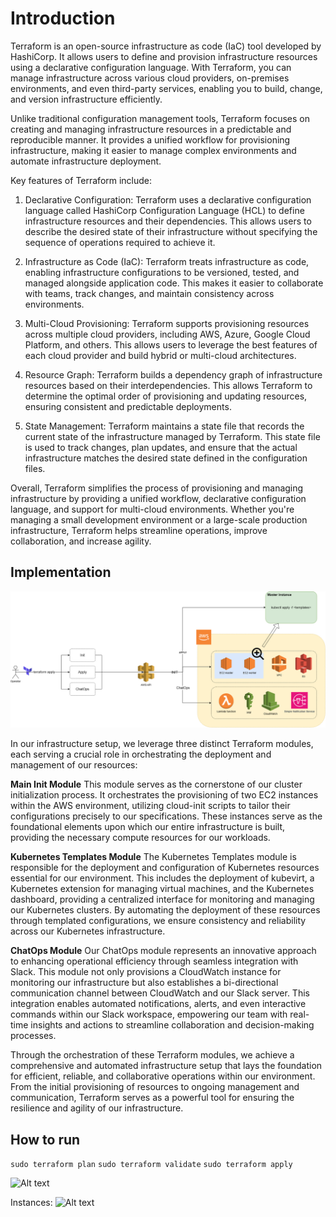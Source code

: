 # Introduction

Terraform is an open-source infrastructure as code (IaC) tool developed by HashiCorp. It allows users to define and provision infrastructure resources using a declarative configuration language. With Terraform, you can manage infrastructure across various cloud providers, on-premises environments, and even third-party services, enabling you to build, change, and version infrastructure efficiently.

Unlike traditional configuration management tools, Terraform focuses on creating and managing infrastructure resources in a predictable and reproducible manner. It provides a unified workflow for provisioning infrastructure, making it easier to manage complex environments and automate infrastructure deployment.

Key features of Terraform include:

1. Declarative Configuration: Terraform uses a declarative configuration language called HashiCorp Configuration Language (HCL) to define infrastructure resources and their dependencies. This allows users to describe the desired state of their infrastructure without specifying the sequence of operations required to achieve it.

2. Infrastructure as Code (IaC): Terraform treats infrastructure as code, enabling infrastructure configurations to be versioned, tested, and managed alongside application code. This makes it easier to collaborate with teams, track changes, and maintain consistency across environments.

3. Multi-Cloud Provisioning: Terraform supports provisioning resources across multiple cloud providers, including AWS, Azure, Google Cloud Platform, and others. This allows users to leverage the best features of each cloud provider and build hybrid or multi-cloud architectures.

4. Resource Graph: Terraform builds a dependency graph of infrastructure resources based on their interdependencies. This allows Terraform to determine the optimal order of provisioning and updating resources, ensuring consistent and predictable deployments.

5. State Management: Terraform maintains a state file that records the current state of the infrastructure managed by Terraform. This state file is used to track changes, plan updates, and ensure that the actual infrastructure matches the desired state defined in the configuration files.

Overall, Terraform simplifies the process of provisioning and managing infrastructure by providing a unified workflow, declarative configuration language, and support for multi-cloud environments. Whether you're managing a small development environment or a large-scale production infrastructure, Terraform helps streamline operations, improve collaboration, and increase agility.

## Implementation

![Alt text](/images/terraform_schematic.png)

In our infrastructure setup, we leverage three distinct Terraform modules, each serving a crucial role in orchestrating the deployment and management of our resources:

__Main Init Module__
This module serves as the cornerstone of our cluster initialization process. It orchestrates the provisioning of two EC2 instances within the AWS environment, utilizing cloud-init scripts to tailor their configurations precisely to our specifications. These instances serve as the foundational elements upon which our entire infrastructure is built, providing the necessary compute resources for our workloads.

__Kubernetes Templates Module__
The Kubernetes Templates module is responsible for the deployment and configuration of Kubernetes resources essential for our environment. This includes the deployment of kubevirt, a Kubernetes extension for managing virtual machines, and the Kubernetes dashboard, providing a centralized interface for monitoring and managing our Kubernetes clusters. By automating the deployment of these resources through templated configurations, we ensure consistency and reliability across our Kubernetes infrastructure.

__ChatOps Module__
Our ChatOps module represents an innovative approach to enhancing operational efficiency through seamless integration with Slack. This module not only provisions a CloudWatch instance for monitoring our infrastructure but also establishes a bi-directional communication channel between CloudWatch and our Slack server. This integration enables automated notifications, alerts, and even interactive commands within our Slack workspace, empowering our team with real-time insights and actions to streamline collaboration and decision-making processes.

Through the orchestration of these Terraform modules, we achieve a comprehensive and automated infrastructure setup that lays the foundation for efficient, reliable, and collaborative operations within our environment. From the initial provisioning of resources to ongoing management and communication, Terraform serves as a powerful tool for ensuring the resilience and agility of our infrastructure.

## How to run

```sudo terraform plan```
```sudo terraform validate```
```sudo terraform apply```

![Alt text](/images/terraform.gif)

Instances:
![Alt text](/images/aws_terraform_instances.png)
